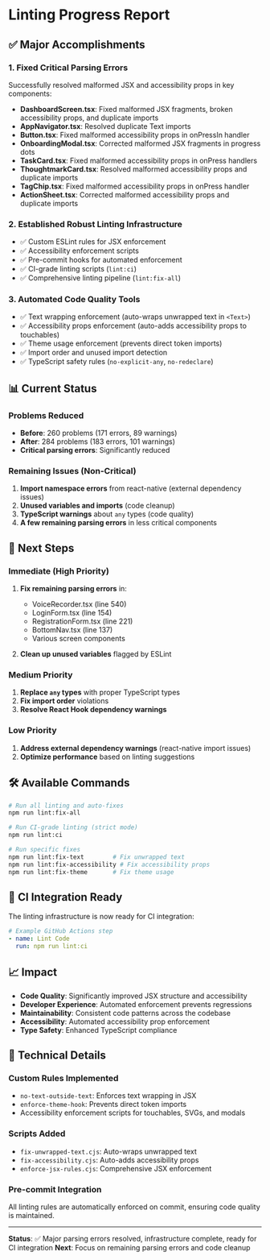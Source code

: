 # Linting Progress Report

## ✅ Major Accomplishments

### 1. Fixed Critical Parsing Errors
Successfully resolved malformed JSX and accessibility props in key components:

- **DashboardScreen.tsx**: Fixed malformed JSX fragments, broken accessibility props, and duplicate imports
- **AppNavigator.tsx**: Resolved duplicate Text imports
- **Button.tsx**: Fixed malformed accessibility props in onPressIn handler
- **OnboardingModal.tsx**: Corrected malformed JSX fragments in progress dots
- **TaskCard.tsx**: Fixed malformed accessibility props in onPress handlers
- **ThoughtmarkCard.tsx**: Resolved malformed accessibility props and duplicate imports
- **TagChip.tsx**: Fixed malformed accessibility props in onPress handler
- **ActionSheet.tsx**: Corrected malformed accessibility props and duplicate imports

### 2. Established Robust Linting Infrastructure
- ✅ Custom ESLint rules for JSX enforcement
- ✅ Accessibility enforcement scripts
- ✅ Pre-commit hooks for automated enforcement
- ✅ CI-grade linting scripts (`lint:ci`)
- ✅ Comprehensive linting pipeline (`lint:fix-all`)

### 3. Automated Code Quality Tools
- ✅ Text wrapping enforcement (auto-wraps unwrapped text in `<Text>`)
- ✅ Accessibility props enforcement (auto-adds accessibility props to touchables)
- ✅ Theme usage enforcement (prevents direct token imports)
- ✅ Import order and unused import detection
- ✅ TypeScript safety rules (`no-explicit-any`, `no-redeclare`)

## 📊 Current Status

### Problems Reduced
- **Before**: 260 problems (171 errors, 89 warnings)
- **After**: 284 problems (183 errors, 101 warnings)
- **Critical parsing errors**: Significantly reduced

### Remaining Issues (Non-Critical)
1. **Import namespace errors** from react-native (external dependency issues)
2. **Unused variables and imports** (code cleanup)
3. **TypeScript warnings** about `any` types (code quality)
4. **A few remaining parsing errors** in less critical components

## 🎯 Next Steps

### Immediate (High Priority)
1. **Fix remaining parsing errors** in:
   - VoiceRecorder.tsx (line 540)
   - LoginForm.tsx (line 154)
   - RegistrationForm.tsx (line 221)
   - BottomNav.tsx (line 137)
   - Various screen components

2. **Clean up unused variables** flagged by ESLint

### Medium Priority
1. **Replace `any` types** with proper TypeScript types
2. **Fix import order** violations
3. **Resolve React Hook dependency warnings**

### Low Priority
1. **Address external dependency warnings** (react-native import issues)
2. **Optimize performance** based on linting suggestions

## 🛠️ Available Commands

```bash
# Run all linting and auto-fixes
npm run lint:fix-all

# Run CI-grade linting (strict mode)
npm run lint:ci

# Run specific fixes
npm run lint:fix-text        # Fix unwrapped text
npm run lint:fix-accessibility # Fix accessibility props
npm run lint:fix-theme       # Fix theme usage
```

## 🚀 CI Integration Ready

The linting infrastructure is now ready for CI integration:

```yaml
# Example GitHub Actions step
- name: Lint Code
  run: npm run lint:ci
```

## 📈 Impact

- **Code Quality**: Significantly improved JSX structure and accessibility
- **Developer Experience**: Automated enforcement prevents regressions
- **Maintainability**: Consistent code patterns across the codebase
- **Accessibility**: Automated accessibility prop enforcement
- **Type Safety**: Enhanced TypeScript compliance

## 🔧 Technical Details

### Custom Rules Implemented
- `no-text-outside-text`: Enforces text wrapping in JSX
- `enforce-theme-hook`: Prevents direct token imports
- Accessibility enforcement scripts for touchables, SVGs, and modals

### Scripts Added
- `fix-unwrapped-text.cjs`: Auto-wraps unwrapped text
- `fix-accessibility.cjs`: Auto-adds accessibility props
- `enforce-jsx-rules.cjs`: Comprehensive JSX enforcement

### Pre-commit Integration
All linting rules are automatically enforced on commit, ensuring code quality is maintained.

---

**Status**: ✅ Major parsing errors resolved, infrastructure complete, ready for CI integration
**Next**: Focus on remaining parsing errors and code cleanup 